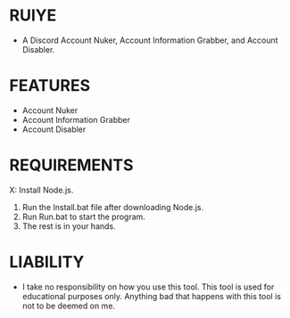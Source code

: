 # RUIYE
- A Discord Account Nuker, Account Information Grabber, and Account Disabler.

# FEATURES
- Account Nuker
- Account Information Grabber
- Account Disabler

# REQUIREMENTS
X: Install Node.js.
1. Run the Install.bat file after downloading Node.js.
2. Run Run.bat to start the program.
3. The rest is in your hands.

# LIABILITY
- I take no responsibility on how you use this tool. This tool is used for educational purposes only. Anything bad that happens with this tool is not to be deemed on me.

